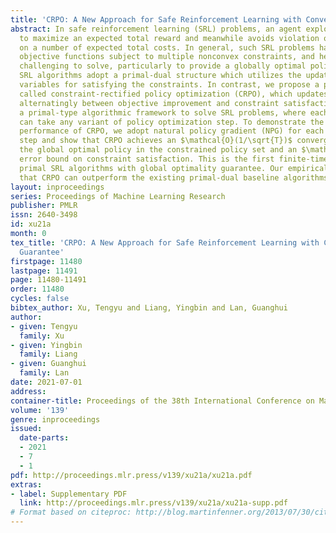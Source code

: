 ```yaml
---
title: 'CRPO: A New Approach for Safe Reinforcement Learning with Convergence Guarantee'
abstract: In safe reinforcement learning (SRL) problems, an agent explores the environment
  to maximize an expected total reward and meanwhile avoids violation of certain constraints
  on a number of expected total costs. In general, such SRL problems have nonconvex
  objective functions subject to multiple nonconvex constraints, and hence are very
  challenging to solve, particularly to provide a globally optimal policy. Many popular
  SRL algorithms adopt a primal-dual structure which utilizes the updating of dual
  variables for satisfying the constraints. In contrast, we propose a primal approach,
  called constraint-rectified policy optimization (CRPO), which updates the policy
  alternatingly between objective improvement and constraint satisfaction. CRPO provides
  a primal-type algorithmic framework to solve SRL problems, where each policy update
  can take any variant of policy optimization step. To demonstrate the theoretical
  performance of CRPO, we adopt natural policy gradient (NPG) for each policy update
  step and show that CRPO achieves an $\mathcal{O}(1/\sqrt{T})$ convergence rate to
  the global optimal policy in the constrained policy set and an $\mathcal{O}(1/\sqrt{T})$
  error bound on constraint satisfaction. This is the first finite-time analysis of
  primal SRL algorithms with global optimality guarantee. Our empirical results demonstrate
  that CRPO can outperform the existing primal-dual baseline algorithms significantly.
layout: inproceedings
series: Proceedings of Machine Learning Research
publisher: PMLR
issn: 2640-3498
id: xu21a
month: 0
tex_title: 'CRPO: A New Approach for Safe Reinforcement Learning with Convergence
  Guarantee'
firstpage: 11480
lastpage: 11491
page: 11480-11491
order: 11480
cycles: false
bibtex_author: Xu, Tengyu and Liang, Yingbin and Lan, Guanghui
author:
- given: Tengyu
  family: Xu
- given: Yingbin
  family: Liang
- given: Guanghui
  family: Lan
date: 2021-07-01
address:
container-title: Proceedings of the 38th International Conference on Machine Learning
volume: '139'
genre: inproceedings
issued:
  date-parts:
  - 2021
  - 7
  - 1
pdf: http://proceedings.mlr.press/v139/xu21a/xu21a.pdf
extras:
- label: Supplementary PDF
  link: http://proceedings.mlr.press/v139/xu21a/xu21a-supp.pdf
# Format based on citeproc: http://blog.martinfenner.org/2013/07/30/citeproc-yaml-for-bibliographies/
---
```


